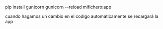 pip install gunicorn
gunicorn --reload mifichero:app

cuando hagamos un cambio en el codigo automaticamente se recargará la app
